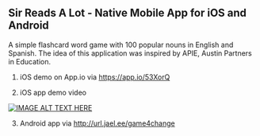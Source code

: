 Sir Reads A Lot - Native Mobile App for iOS and Android
---

A simple flashcard word game with 100 popular nouns in English and Spanish. The idea of this application was inspired by APIE, Austin Partners in Education.


1) iOS demo on App.io via https://app.io/53XorQ


2) iOS app demo video

[![IMAGE ALT TEXT HERE](http://img.youtube.com/vi/lgNoLZvPQNE/0.jpg)](https://www.youtube.com/watch?v=lgNoLZvPQNE)



3) Android app via http://url.jael.ee/game4change


